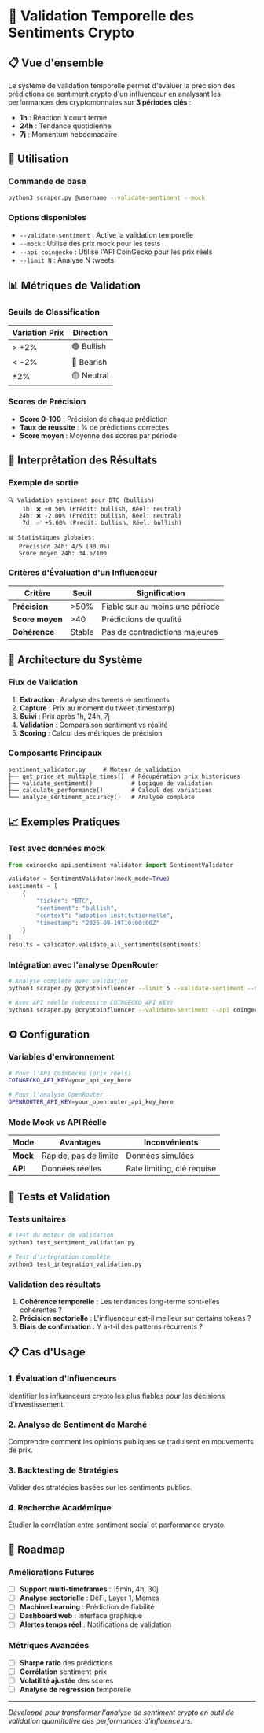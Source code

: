 # 🎯 Validation Temporelle des Sentiments Crypto

## 📋 Vue d'ensemble

Le système de validation temporelle permet d'évaluer la précision des prédictions de sentiment crypto d'un influenceur en analysant les performances des cryptomonnaies sur **3 périodes clés** :

- **1h** : Réaction à court terme
- **24h** : Tendance quotidienne  
- **7j** : Momentum hebdomadaire

## 🚀 Utilisation

### Commande de base

```bash
python3 scraper.py @username --validate-sentiment --mock
```

### Options disponibles

- `--validate-sentiment` : Active la validation temporelle
- `--mock` : Utilise des prix mock pour les tests
- `--api coingecko` : Utilise l'API CoinGecko pour les prix réels
- `--limit N` : Analyse N tweets

## 📊 Métriques de Validation

### Seuils de Classification

| Variation Prix | Direction |
|----------------|-----------|
| > +2% | 🟢 Bullish |
| < -2% | 🔴 Bearish |
| ±2% | 🟡 Neutral |

### Scores de Précision

- **Score 0-100** : Précision de chaque prédiction
- **Taux de réussite** : % de prédictions correctes
- **Score moyen** : Moyenne des scores par période

## 🎯 Interprétation des Résultats

### Exemple de sortie

```
🔍 Validation sentiment pour BTC (bullish)
    1h: ❌ +0.50% (Prédit: bullish, Réel: neutral)
   24h: ❌ -2.00% (Prédit: bullish, Réel: neutral)  
    7d: ✅ +5.00% (Prédit: bullish, Réel: bullish)
    
📊 Statistiques globales:
   Précision 24h: 4/5 (80.0%)
   Score moyen 24h: 34.5/100
```

### Critères d'Évaluation d'un Influenceur

| Critère | Seuil | Signification |
|---------|-------|---------------|
| **Précision** | >50% | Fiable sur au moins une période |
| **Score moyen** | >40 | Prédictions de qualité |
| **Cohérence** | Stable | Pas de contradictions majeures |

## 🔧 Architecture du Système

### Flux de Validation

1. **Extraction** : Analyse des tweets → sentiments
2. **Capture** : Prix au moment du tweet (timestamp)
3. **Suivi** : Prix après 1h, 24h, 7j
4. **Validation** : Comparaison sentiment vs réalité
5. **Scoring** : Calcul des métriques de précision

### Composants Principaux

```
sentiment_validator.py     # Moteur de validation
├── get_price_at_multiple_times()  # Récupération prix historiques  
├── validate_sentiment()           # Logique de validation
├── calculate_performance()        # Calcul des variations
└── analyze_sentiment_accuracy()   # Analyse complète
```

## 📈 Exemples Pratiques

### Test avec données mock

```python
from coingecko_api.sentiment_validator import SentimentValidator

validator = SentimentValidator(mock_mode=True)
sentiments = [
    {
        "ticker": "BTC",
        "sentiment": "bullish", 
        "context": "adoption institutionnelle",
        "timestamp": "2025-09-19T10:00:00Z"
    }
]
results = validator.validate_all_sentiments(sentiments)
```

### Intégration avec l'analyse OpenRouter

```bash
# Analyse complète avec validation
python3 scraper.py @cryptoinfluencer --limit 5 --validate-sentiment --mock

# Avec API réelle (nécessite COINGECKO_API_KEY)
python3 scraper.py @cryptoinfluencer --validate-sentiment --api coingecko
```

## ⚙️ Configuration

### Variables d'environnement

```bash
# Pour l'API CoinGecko (prix réels)
COINGECKO_API_KEY=your_api_key_here

# Pour l'analyse OpenRouter
OPENROUTER_API_KEY=your_openrouter_api_key_here
```

### Mode Mock vs API Réelle

| Mode | Avantages | Inconvénients |
|------|-----------|---------------|
| **Mock** | Rapide, pas de limite | Données simulées |
| **API** | Données réelles | Rate limiting, clé requise |

## 🧪 Tests et Validation

### Tests unitaires

```bash
# Test du moteur de validation
python3 test_sentiment_validation.py

# Test d'intégration complète  
python3 test_integration_validation.py
```

### Validation des résultats

1. **Cohérence temporelle** : Les tendances long-terme sont-elles cohérentes ?
2. **Précision sectorielle** : L'influenceur est-il meilleur sur certains tokens ?
3. **Biais de confirmation** : Y a-t-il des patterns récurrents ?

## 📋 Cas d'Usage

### 1. Évaluation d'Influenceurs

Identifier les influenceurs crypto les plus fiables pour les décisions d'investissement.

### 2. Analyse de Sentiment de Marché

Comprendre comment les opinions publiques se traduisent en mouvements de prix.

### 3. Backtesting de Stratégies

Valider des stratégies basées sur les sentiments publics.

### 4. Recherche Académique

Étudier la corrélation entre sentiment social et performance crypto.

## 🎯 Roadmap

### Améliorations Futures

- [ ] **Support multi-timeframes** : 15min, 4h, 30j
- [ ] **Analyse sectorielle** : DeFi, Layer 1, Memes
- [ ] **Machine Learning** : Prédiction de fiabilité
- [ ] **Dashboard web** : Interface graphique
- [ ] **Alertes temps réel** : Notifications de validation

### Métriques Avancées

- [ ] **Sharpe ratio** des prédictions
- [ ] **Corrélation** sentiment-prix  
- [ ] **Volatilité ajustée** des scores
- [ ] **Analyse de régression** temporelle

---

*Développé pour transformer l'analyse de sentiment crypto en outil de validation quantitative des performances d'influenceurs.*
